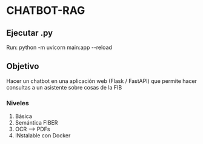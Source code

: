# CHATBOT-RAG

## Ejecutar .py
Run: python -m uvicorn main:app --reload

## Objetivo
Hacer un chatbot en una aplicación web (Flask / FastAPI) que permite hacer consultas a un asistente sobre cosas de la FIB

### Niveles
1. Básica
2. Semántica FIBER
3. OCR --> PDFs
4. INstalable con Docker
